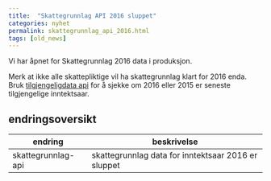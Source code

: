 ```yaml
---
title:  "Skattegrunnlag API 2016 sluppet"
categories: nyhet
permalink: skattegrunnlag_api_2016.html
tags: [old_news]
---
```


Vi har åpnet for Skattegrunnlag 2016 data i produksjon. 

Merk at ikke alle skattepliktige vil ha skattegrunnlag klart for 2016 enda. Bruk [tilgjengeligdata api](reference_tilgjengeligdata) for å sjekke om 2016 eller 2015 er seneste tilgjengelige inntektsaar.


## endringsoversikt


|  endring | beskrivelse | 
|----------|------------------|
| skattegrunnlag-api | skattegrunnlag data for inntektsaar 2016 er sluppet |



